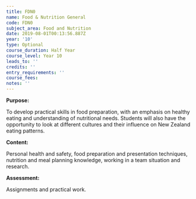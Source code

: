 ```yaml
---
title: FDN0
name: Food & Nutrition General
code: FDN0
subject_area: Food and Nutrition
date: 2019-08-01T00:13:56.887Z
year: '10'
type: Optional
course_duration: Half Year
course_level: Year 10
leads_to: ''
credits: ''
entry_requirements: ''
course_fees: 
notes: ''
---
```

**Purpose:**

To develop practical skills in food preparation, with an emphasis on healthy eating and understanding of nutritional needs. Students will also have the opportunity to look at different cultures and their influence on New Zealand eating patterns.

**Content:**

Personal health and safety, food preparation and presentation techniques, nutrition and meal planning knowledge, working in a team situation and research.

**Assessment:**

Assignments and practical work.
